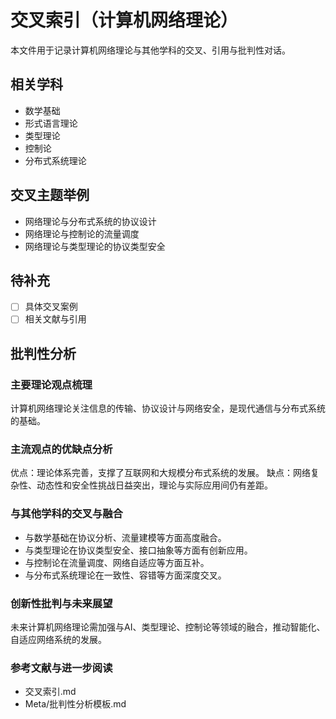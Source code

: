 # 交叉索引（计算机网络理论）

本文件用于记录计算机网络理论与其他学科的交叉、引用与批判性对话。

## 相关学科

- 数学基础
- 形式语言理论
- 类型理论
- 控制论
- 分布式系统理论

## 交叉主题举例

- 网络理论与分布式系统的协议设计
- 网络理论与控制论的流量调度
- 网络理论与类型理论的协议类型安全

## 待补充

- [ ] 具体交叉案例
- [ ] 相关文献与引用

## 批判性分析

### 主要理论观点梳理

计算机网络理论关注信息的传输、协议设计与网络安全，是现代通信与分布式系统的基础。

### 主流观点的优缺点分析

优点：理论体系完善，支撑了互联网和大规模分布式系统的发展。
缺点：网络复杂性、动态性和安全性挑战日益突出，理论与实际应用间仍有差距。

### 与其他学科的交叉与融合

- 与数学基础在协议分析、流量建模等方面高度融合。
- 与类型理论在协议类型安全、接口抽象等方面有创新应用。
- 与控制论在流量调度、网络自适应等方面互补。
- 与分布式系统理论在一致性、容错等方面深度交叉。

### 创新性批判与未来展望

未来计算机网络理论需加强与AI、类型理论、控制论等领域的融合，推动智能化、自适应网络系统的发展。

### 参考文献与进一步阅读

- 交叉索引.md
- Meta/批判性分析模板.md

